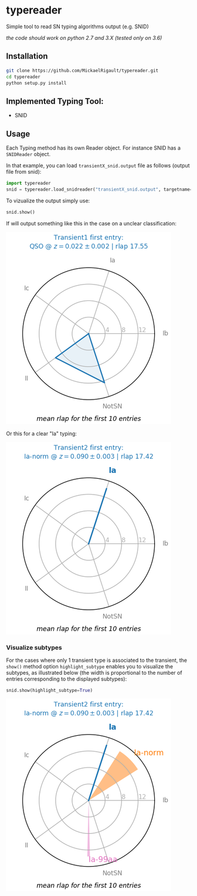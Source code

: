 # typereader
Simple tool to read SN typing algorithms output  (e.g. SNID)

_the code should work on python 2.7 and 3.X (tested only on 3.6)_
## Installation
```bash
git clone https://github.com/MickaelRigault/typereader.git
cd typereader
python setup.py install
```


## Implemented Typing Tool:
 - SNID
 
## Usage
Each Typing method has its own Reader object. For instance SNID has a `SNIDReader` object. 

In that example, you can load `transientX_snid.output` file as follows (output file from snid):
```python
import typereader
snid = typereader.load_snidreader("transientX_snid.output", targetname="transientX")
```

To vizualize the output simply use:
```python
snid.show()
```
If will output something like this in the case on a unclear classification:

![](examples/figures/Transient1.png)

Or this for a clear "Ia" typing:

![](examples/figures/Transient2.png)

### Visualize subtypes

For the cases where only 1 transient type is associated to the transient, the `show()` method option `highlight_subtype` enables you to visualize the subtypes, as illustrated below (the width is proportional to the number of entries corresponding to the displayed subtypes):


```python
snid.show(highlight_subtype=True)
```
![](examples/figures/Transient2_withsubtypes.png)
